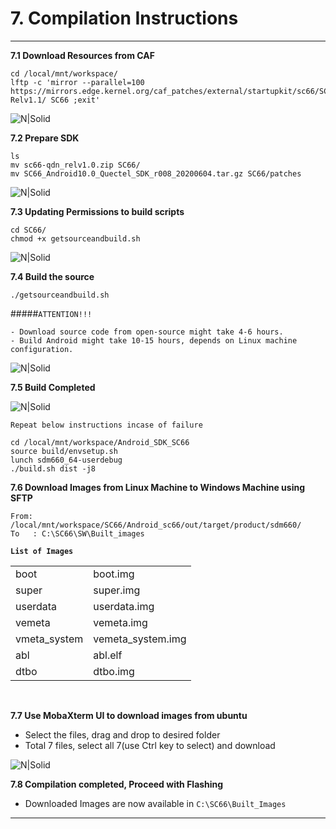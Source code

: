 
# 7. Compilation Instructions

------------

__7.1 Download Resources from CAF__
```console
cd /local/mnt/workspace/
lftp -c 'mirror --parallel=100 https://mirrors.edge.kernel.org/caf_patches/external/startupkit/sc66/SC66-Relv1.1/ SC66 ;exit'
```

![N|Solid](../pics/SC66/sc66-lftp.jpg)

__7.2 Prepare SDK__
```console
ls
mv sc66-qdn_relv1.0.zip SC66/
mv SC66_Android10.0_Quectel_SDK_r008_20200604.tar.gz SC66/patches
```
![N|Solid](../pics/SC66/sc66-mv.jpg)

__7.3 Updating Permissions to build scripts__
```console
cd SC66/
chmod +x getsourceandbuild.sh
```
![N|Solid](../pics/SC66/sc66-chmod.jpg)

__7.4 Build the source__

```console
./getsourceandbuild.sh
```
#####`ATTENTION!!!`
```warning
- Download source code from open-source might take 4-6 hours.
- Build Android might take 10-15 hours, depends on Linux machine configuration.
```
![N|Solid](../pics/SC66/sc66-build.JPG)

__7.5 Build Completed__

![N|Solid](../pics/SC66/sc66-build-completed.jpg)
```warning
Repeat below instructions incase of failure
```
```console
cd /local/mnt/workspace/Android_SDK_SC66
source build/envsetup.sh
lunch sdm660_64-userdebug
./build.sh dist -j8

```
__7.6 Download Images from Linux Machine to Windows Machine using SFTP__
```code
From: /local/mnt/workspace/SC66/Android_sc66/out/target/product/sdm660/
To   : C:\SC66\SW\Built_images
```

__`List of Images`__
<table class="pinout">
<tr><td>boot</td><td>boot.img</td></tr>
<tr><td>super</td><td>super.img</td></tr>
<tr><td>userdata</td><td>userdata.img</td></tr>
<tr><td>vemeta</td><td>vemeta.img</td></tr>
<tr><td>vmeta_system</td><td>vemeta_system.img</td></tr>
<tr><td>abl</td><td>abl.elf</td></tr>
<tr><td>dtbo</td><td>dtbo.img</td></tr>
</table>
<br>

__7.7 Use MobaXterm UI to download images from ubuntu__
  - Select the files, drag and drop to desired folder
  - Total 7 files, select all 7(use Ctrl key to select) and download

![N|Solid](../pics/SC66/sc66-download.jpg)

__7.8 Compilation completed, Proceed with Flashing__
  - Downloaded Images are now available in `C:\SC66\Built_Images`

------------